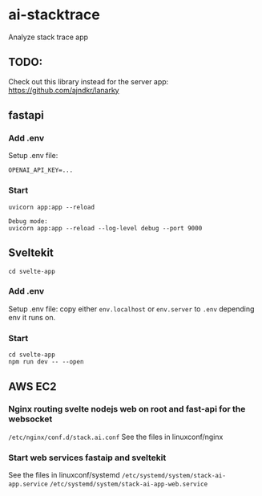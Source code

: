 # ai-stacktrace
Analyze stack trace app

## TODO:
Check out this library instead for the server app:
https://github.com/ajndkr/lanarky

## fastapi
### Add .env
Setup .env file:
```
OPENAI_API_KEY=...
```
### Start
```
uvicorn app:app --reload

Debug mode:
uvicorn app:app --reload --log-level debug --port 9000

```

## Sveltekit
`cd svelte-app`

### Add .env
Setup .env file:
copy either `env.localhost` or `env.server` to `.env` depending env it runs on.

### Start
```
cd svelte-app
npm run dev -- --open
```

## AWS EC2
### Nginx routing svelte nodejs web on root and fast-api for the websocket  
`/etc/nginx/conf.d/stack.ai.conf`
See the files in linuxconf/nginx

### Start web services fastaip and sveltekit
See the files in linuxconf/systemd
`/etc/systemd/system/stack-ai-app.service`
`/etc/systemd/system/stack-ai-app-web.service`
